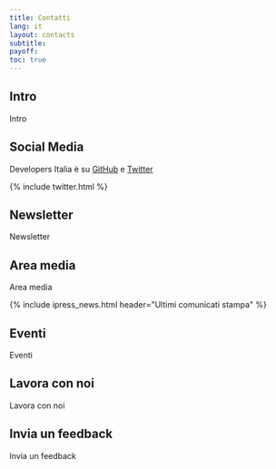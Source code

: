 ```yaml
---
title: Contatti
lang: it
layout: contacts
subtitle:
payoff:
toc: true
---
```


## Intro
Intro

## Social Media
Developers Italia è su <a href="https://github.com/italia/developers.italia.it/" target="_blank">GitHub</a> e <a href="https://twitter.com/DevelopersIta" target="_blank">Twitter</a>

{% include twitter.html %}

## Newsletter
Newsletter

## Area media
Area media

{% include ipress_news.html header="Ultimi comunicati stampa" %}

## Eventi
Eventi

## Lavora con noi
Lavora con noi

## Invia un feedback
Invia un feedback
